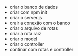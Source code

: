 - criar o banco de dados 
- criar com npm init
- criar o server.js
- crair a conexão com o banco
- criar o arquivo de rotas
- criar a rota raiz
- criar o model
- criar o controller
- continar com rotas e controller
